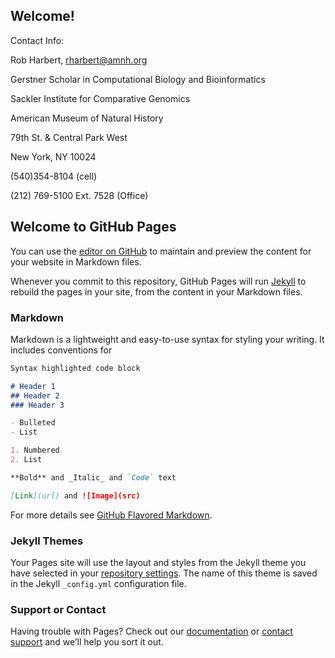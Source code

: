 ## Welcome!

Contact Info:

Rob Harbert, 
rharbert@amnh.org

Gerstner Scholar in Computational Biology and Bioinformatics

Sackler Institute for Comparative Genomics

American Museum of Natural History

79th St. & Central Park West

New York, NY 10024

(540)354-8104 (cell)

(212) 769-5100 Ext. 7528 (Office)





## Welcome to GitHub Pages

You can use the [editor on GitHub](https://github.com/rsh249/rsh249.github.io/edit/master/index.md) to maintain and preview the content for your website in Markdown files.

Whenever you commit to this repository, GitHub Pages will run [Jekyll](https://jekyllrb.com/) to rebuild the pages in your site, from the content in your Markdown files.

### Markdown

Markdown is a lightweight and easy-to-use syntax for styling your writing. It includes conventions for

```markdown
Syntax highlighted code block

# Header 1
## Header 2
### Header 3

- Bulleted
- List

1. Numbered
2. List

**Bold** and _Italic_ and `Code` text

[Link](url) and ![Image](src)
```

For more details see [GitHub Flavored Markdown](https://guides.github.com/features/mastering-markdown/).

### Jekyll Themes

Your Pages site will use the layout and styles from the Jekyll theme you have selected in your [repository settings](https://github.com/rsh249/rsh249.github.io/settings). The name of this theme is saved in the Jekyll `_config.yml` configuration file.

### Support or Contact

Having trouble with Pages? Check out our [documentation](https://help.github.com/categories/github-pages-basics/) or [contact support](https://github.com/contact) and we’ll help you sort it out.
